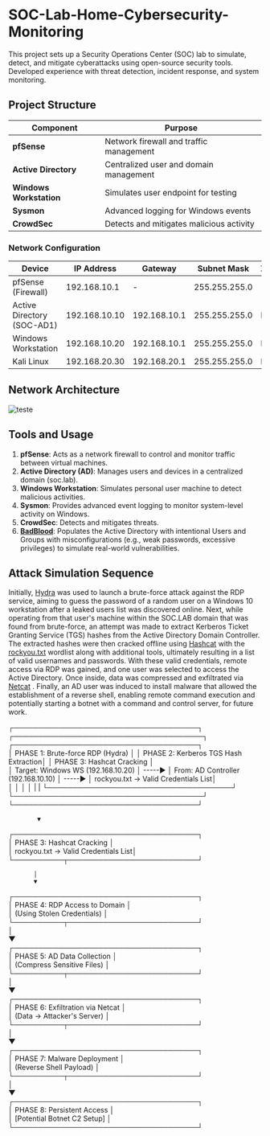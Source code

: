 # SOC-Lab-Home-Cybersecurity-Monitoring
This project sets up a Security Operations Center (SOC) lab to simulate, detect, and mitigate cyberattacks using open-source security tools. Developed experience with threat detection, incident response, and system monitoring.

## Project Structure

| Component             | Purpose                                 |
|-----------------------|-----------------------------------------|
| **pfSense**           | Network firewall and traffic management |
| **Active Directory**  | Centralized user and domain management  |
| **Windows Workstation**| Simulates user endpoint for testing    |
| **Sysmon**            | Advanced logging for Windows events     |
| **CrowdSec**          | Detects and mitigates malicious activity|

### Network Configuration

| Device                 | IP Address       | Gateway        | Subnet Mask     | Zone    |
|------------------------|------------------|----------------|-----------------|---------|
| pfSense (Firewall)     | 192.168.10.1     | -              | 255.255.255.0   |         |
| Active Directory (SOC-AD1) | 192.168.10.10    | 192.168.10.1  | 255.255.255.0   | LAN  |
| Windows Workstation    | 192.168.10.20    | 192.168.10.1   | 255.255.255.0   | LAN     |
| Kali Linux             | 192.168.20.30    | 192.168.20.1   | 255.255.255.0   | DMZ     |

## Network Architecture

![teste](https://github.com/user-attachments/assets/3a6ae53d-8579-4038-8958-1352c3359474)



## Tools and Usage

1. **pfSense**: Acts as a network firewall to control and monitor traffic between virtual machines.
2. **Active Directory (AD)**: Manages users and devices in a centralized domain (soc.lab).
3. **Windows Workstation**: Simulates personal user machine to detect malicious activities.
4. **Sysmon**: Provides advanced event logging to monitor system-level activity on Windows.
5. **CrowdSec**: Detects and mitigates threats.
6. **[BadBlood](https://github.com/davidprowe/BadBlood)**: Populates the Active Directory with intentional Users and Groups with misconfigurations (e.g., weak passwords, excessive privileges) to simulate real-world vulnerabilities.  

## Attack Simulation Sequence

Initially, [Hydra](https://hackviser.com/tactics/tools/hydra) was used to launch a brute-force attack against the RDP service, aiming to guess the password of a random user on a Windows 10 workstation after a leaked users list was discovered online. Next, while operating from that user's machine within the SOC.LAB domain that was found from brute-force, an attempt was made to extract Kerberos Ticket Granting Service (TGS) hashes from the Active Directory Domain Controller. The extracted hashes were then cracked offline using [Hashcat](https://github.com/hashcat/hashcat) with the [rockyou.txt](https://www.kaggle.com/datasets/wjburns/common-password-list-rockyoutxt) wordlist along with additional tools, ultimately resulting in a list of valid usernames and passwords. With these valid credentials, remote access via RDP was gained, and one user was selected to access the Active Directory. Once inside, data was compressed and exfiltrated via [Netcat](https://nmap.org/ncat/) . Finally, an AD user was induced to install malware that allowed the establishment of a reverse shell, enabling remote command execution and potentially starting a botnet with a command and control server, for future work.




┌─────────────────────────────────────┐           ┌──────────────────────────────────────┐           ┌─────────────────────────────────────┐  
│ PHASE 1: Brute-force RDP (Hydra)    │           │ PHASE 2: Kerberos TGS Hash Extraction│           │ PHASE 3: Hashcat Cracking           │  
│ Target: Windows WS (192.168.10.20)  │  -----►   │ From: AD Controller (192.168.10.10)  │   -----►  │ rockyou.txt → Valid Credentials List│        
│                                     │           │                                      │           |                                     |
└─────────────────────────────────────┘           └──────────────────────────────────────┘           └─────────────────────────────────────┘
           

   
            ▼  
┌─────────────────────────────────────┐  
│ PHASE 3: Hashcat Cracking           │  
│ rockyou.txt → Valid Credentials List│  
└──────────┬──────────────────────────┘

           │  
           ▼  
┌─────────────────────────────────────┐  
│ PHASE 4: RDP Access to Domain       │  
│ (Using Stolen Credentials)          │  
└──────────┬──────────────────────────┘  
           │  
           ▼  
┌─────────────────────────────────────┐  
│ PHASE 5: AD Data Collection         │  
│ (Compress Sensitive Files)          │  
└──────────┬──────────────────────────┘  
           │  
           ▼  
┌─────────────────────────────────────┐  
│ PHASE 6: Exfiltration via Netcat    │  
│ (Data → Attacker's Server)          │  
└──────────┬──────────────────────────┘  
           │  
           ▼  
┌─────────────────────────────────────┐  
│ PHASE 7: Malware Deployment         │  
│ (Reverse Shell Payload)             │  
└──────────┬──────────────────────────┘  
           │  
           ▼  
┌─────────────────────────────────────┐  
│ PHASE 8: Persistent Access          │  
│ [Potential Botnet C2 Setup]         │  
└─────────────────────────────────────┘  
